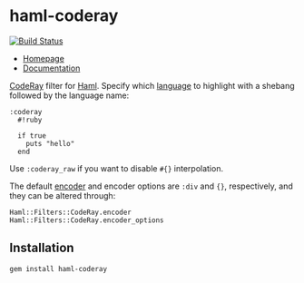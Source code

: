 haml-coderay
============

[![Build Status](https://travis-ci.org/blom/haml-coderay.png)](https://travis-ci.org/blom/haml-coderay)

* [Homepage](https://github.com/blom/haml-coderay)
* [Documentation](http://rubydoc.info/gems/haml-coderay)

[CodeRay][1] filter for [Haml][2]. Specify which [language][3] to highlight
with a shebang followed by the language name:

    :coderay
      #!ruby

      if true
        puts "hello"
      end

Use `:coderay_raw` if you want to disable `#{}` interpolation.

The default [encoder][4] and encoder options are `:div` and `{}`, respectively,
and they can be altered through:

    Haml::Filters::CodeRay.encoder
    Haml::Filters::CodeRay.encoder_options

Installation
------------

    gem install haml-coderay

[1]: http://coderay.rubychan.de/
[2]: http://haml.info/
[3]: http://rubydoc.info/gems/coderay/CodeRay/Scanners
[4]: http://rubydoc.info/gems/coderay/CodeRay/Encoders
